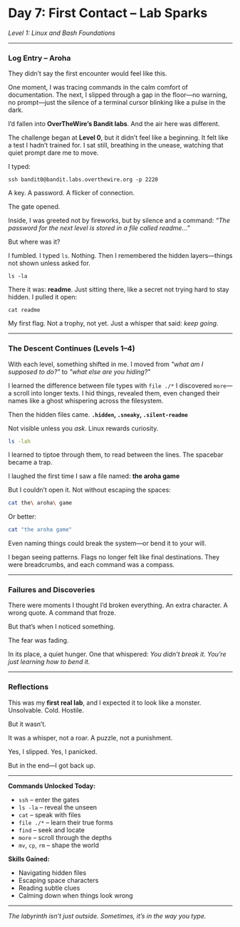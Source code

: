 
# Day 7: First Contact – Lab Sparks

*Level 1: Linux and Bash Foundations*

---

### Log Entry – Aroha

They didn’t say the first encounter would feel like this.

One moment, I was tracing commands in the calm comfort of documentation. The next, I slipped through a gap in the floor—no warning, no prompt—just the silence of a terminal cursor blinking like a pulse in the dark.

I’d fallen into **OverTheWire’s Bandit labs**.
And the air here was different.

The challenge began at **Level 0**, but it didn’t feel like a beginning. It felt like a test I hadn’t trained for. I sat still, breathing in the unease, watching that quiet prompt dare me to move.

I typed:

```
ssh bandit0@bandit.labs.overthewire.org -p 2220
```

A key.
A password.
A flicker of connection.

The gate opened.

Inside, I was greeted not by fireworks, but by silence and a command:
*“The password for the next level is stored in a file called readme…”*

But where was it?

I fumbled. I typed `ls`. Nothing.
Then I remembered the hidden layers—things not shown unless asked for.

```
ls -la
```

There it was: **readme**.
Just sitting there, like a secret not trying hard to stay hidden. I pulled it open:

```
cat readme
```

My first flag. Not a trophy, not yet. Just a whisper that said: *keep going*.

---

### The Descent Continues (Levels 1–4)

With each level, something shifted in me.
I moved from *"what am I supposed to do?"*
to *"what else are you hiding?"*

I learned the difference between file types with `file ./*`
I discovered `more`—a scroll into longer texts.
I hid things, revealed them, even changed their names like a ghost whispering across the filesystem.

Then the hidden files came.
**`.hidden`, `.sneaky`, `.silent-readme`**

Not visible unless you *ask*. Linux rewards curiosity.

```bash
ls -lah
```

I learned to tiptoe through them, to read between the lines.
The spacebar became a trap.

I laughed the first time I saw a file named:
**the aroha game**

But I couldn’t open it. Not without escaping the spaces:

```bash
cat the\ aroha\ game
```

Or better:

```bash
cat "the aroha game"
```

Even naming things could break the system—or bend it to your will.

I began seeing patterns.
Flags no longer felt like final destinations. They were breadcrumbs, and each command was a compass.

---

### Failures and Discoveries

There were moments I thought I’d broken everything.
An extra character.
A wrong quote.
A command that froze.

But that’s when I noticed something.

The fear was fading.

In its place, a quiet hunger.
One that whispered: *You didn’t break it. You’re just learning how to bend it.*

---

### Reflections

This was my **first real lab**, and I expected it to look like a monster.
Unsolvable. Cold. Hostile.

But it wasn’t.

It was a whisper, not a roar. A puzzle, not a punishment.

Yes, I slipped. Yes, I panicked.

But in the end—I got back up.

---

**Commands Unlocked Today:**

* `ssh` – enter the gates
* `ls -la` – reveal the unseen
* `cat` – speak with files
* `file ./*` – learn their true forms
* `find` – seek and locate
* `more` – scroll through the depths
* `mv`, `cp`, `rm` – shape the world

**Skills Gained:**

* Navigating hidden files
* Escaping space characters
* Reading subtle clues
* Calming down when things look wrong

---

*The labyrinth isn’t just outside.
Sometimes, it’s in the way you type.*
